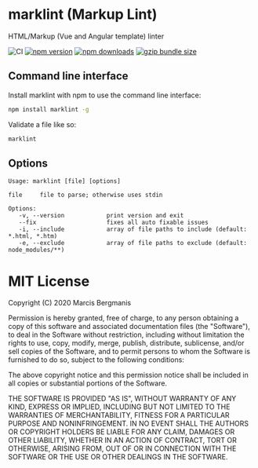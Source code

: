 # marklint (Markup Lint)
HTML/Markup (Vue and Angular template) linter

![CI](https://img.shields.io/github/workflow/status/Marcisbee/marklint/CI?style=flat-square)
[![npm version](https://img.shields.io/npm/v/marklint.svg?style=flat-square)](https://www.npmjs.com/package/marklint)
[![npm downloads](https://img.shields.io/npm/dm/marklint.svg?style=flat-square)](https://www.npmjs.com/package/marklint)
[![gzip bundle size](https://img.shields.io/bundlephobia/minzip/marklint?style=flat-square)](https://bundlephobia.com/result?p=marklint)


## Command line interface
Install marklint with npm to use the command line interface:

```bash
npm install marklint -g
```

Validate a file like so:

```bash
marklint
```

## Options

```
Usage: marklint [file] [options]

file     file to parse; otherwise uses stdin

Options:
   -v, --version            print version and exit
   --fix                    fixes all auto fixable issues
   -i, --include            array of file paths to include (default: *.html, *.htm)
   -e, --exclude            array of file paths to exclude (default: node_modules/**)
```

# MIT License
Copyright (C) 2020 Marcis Bergmanis

Permission is hereby granted, free of charge, to any person obtaining a copy of this software and associated documentation files (the "Software"), to deal in the Software without restriction, including without limitation the rights to use, copy, modify, merge, publish, distribute, sublicense, and/or sell copies of the Software, and to permit persons to whom the Software is furnished to do so, subject to the following conditions:

The above copyright notice and this permission notice shall be included in all copies or substantial portions of the Software.

THE SOFTWARE IS PROVIDED "AS IS", WITHOUT WARRANTY OF ANY KIND, EXPRESS OR IMPLIED, INCLUDING BUT NOT LIMITED TO THE WARRANTIES OF MERCHANTABILITY, FITNESS FOR A PARTICULAR PURPOSE AND NONINFRINGEMENT. IN NO EVENT SHALL THE AUTHORS OR COPYRIGHT HOLDERS BE LIABLE FOR ANY CLAIM, DAMAGES OR OTHER LIABILITY, WHETHER IN AN ACTION OF CONTRACT, TORT OR OTHERWISE, ARISING FROM, OUT OF OR IN CONNECTION WITH THE SOFTWARE OR THE USE OR OTHER DEALINGS IN THE SOFTWARE.
